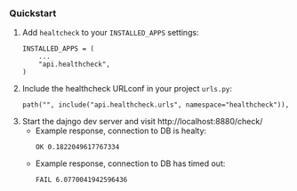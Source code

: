 ### Quickstart
1. Add `healtcheck` to your `INSTALLED_APPS` settings:
    ```
    INSTALLED_APPS = (
        ...
        "api.healthcheck",
    ) 
    ```
2. Include the healthcheck URLconf in your project `urls.py`:
    ```
    path("", include("api.healthcheck.urls", namespace="healthcheck")),
    ```
3. Start the dajngo dev server and visit http://localhost:8880/check/
    - Example response, connection to DB is healty:
        ```
        OK 0.1822049617767334
        ```
    - Example response, connection to DB has timed out:
        ```
        FAIL 6.0770041942596436
        ```
